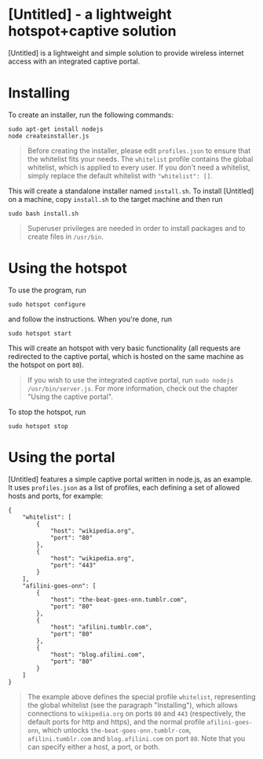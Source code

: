 [Untitled] - a lightweight hotspot+captive solution
=================================================

[Untitled] is a lightweight and simple solution to provide wireless internet access with an integrated captive portal.

Installing
==========

To create an installer, run the following commands:

    sudo apt-get install nodejs
    node createinstaller.js
    
>Before creating the installer, please edit `profiles.json` to ensure that the whitelist fits your needs. The `whitelist` profile contains the global whitelist, which is applied to every user. If you don't need a whitelist, simply replace the default whitelist with `"whitelist": []`.
    
This will create a standalone installer named `install.sh`. To install [Untitled] on a machine, copy `install.sh` to the target machine and then run

    sudo bash install.sh
    
>Superuser privileges are needed in order to install packages and to create files in `/usr/bin`.

Using the hotspot
=================

To use the program, run 

    sudo hotspot configure

and follow the instructions. When you're done, run

    sudo hotspot start

This will create an hotspot with very basic functionality (all requests are redirected to the captive portal, which is hosted on the same machine as the hotspot on port `80`).
>If you wish to use the integrated captive portal, run `sudo nodejs /usr/bin/server.js`. For more information, check out the chapter "Using the captive portal".

To stop the hotspot, run

    sudo hotspot stop

Using the portal
================

[Untitled] features a simple captive portal written in node.js, as an example. It uses `profiles.json` as a list of profiles, each defining a set of allowed hosts and ports, for example:

    {
    	"whitelist": [
    		{
    			"host": "wikipedia.org",
    			"port": "80"
    		},
    		{
    			"host": "wikipedia.org",
    			"port": "443"
    		}
    	],
    	"afilini-goes-onn": [
    		{
    			"host": "the-beat-goes-onn.tumblr.com",
    			"port": "80"
    		},
    		{
    			"host": "afilini.tumblr.com",
    			"port": "80"
    		},
    		{
    			"host": "blog.afilini.com",
    			"port": "80"
    		}
    	]
    }
    
>The example above defines the special profile `whitelist`, representing the global whitelist (see the paragraph "Installing"), which allows connections to `wikipedia.org` on ports `80` and `443` (respectively, the default ports for http and https), and the normal profile `afilini-goes-onn`, which unlocks `the-beat-goes-onn.tumblr-com`, `afilini.tumblr.com` and `blog.afilini.com` on port `80`.
>Note that you can specify either a host, a port, or both.
